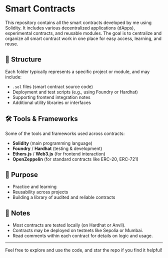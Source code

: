 # Smart Contracts

This repository contains all the smart contracts developed by me using Solidity. It includes various decentralized applications (dApps), experimental contracts, and reusable modules. The goal is to centralize and organize all smart contract work in one place for easy access, learning, and reuse.

## 📁 Structure

Each folder typically represents a specific project or module, and may include:
- `.sol` files (smart contract source code)
- Deployment and test scripts (e.g., using Foundry or Hardhat)
- Supporting frontend integration notes
- Additional utility libraries or interfaces

## 🛠 Tools & Frameworks
Some of the tools and frameworks used across contracts:
- **Solidity** (main programming language)
- **Foundry** / **Hardhat** (testing & development)
- **Ethers.js** / **Web3.js** (for frontend interaction)
- **OpenZeppelin** (for standard contracts like ERC-20, ERC-721)

## 🚀 Purpose
- Practice and learning
- Reusability across projects
- Building a library of audited and reliable contracts

## 📌 Notes
- Most contracts are tested locally (on Hardhat or Anvil).
- Contracts may be deployed on testnets like Sepolia or Mumbai.
- Read comments within each contract for details on logic and usage.

---

Feel free to explore and use the code, and star the repo if you find it helpful!

